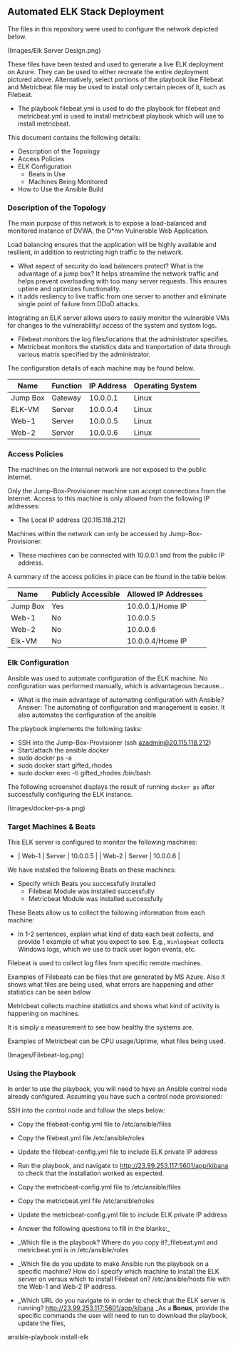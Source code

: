 ## Automated ELK Stack Deployment

The files in this repository were used to configure the network depicted below.

(Images/Elk Server Design.png)

These files have been tested and used to generate a live ELK deployment on Azure. They can be used to either recreate the entire deployment pictured above. Alternatively, select portions of the playbook like Filebeat and Metricbeat file may be used to install only certain pieces of it, such as Filebeat.

  - The playbook filebeat.yml is used to do the playbook for filebeat and metricbeat.yml is used to install metricbeat playbook which will use to install metricbeat. 

This document contains the following details:
- Description of the Topology
- Access Policies
- ELK Configuration
  - Beats in Use
  - Machines Being Monitored
- How to Use the Ansible Build


### Description of the Topology

The main purpose of this network is to expose a load-balanced and monitored instance of DVWA, the D*mn Vulnerable Web Application.

Load balancing ensures that the application will be highly available and resilient, in addition to restricting high traffic to the network.
- What aspect of security do load balancers protect? What is the advantage of a jump box?
It helps streamline the network traffic and helps prevent overloading with too many server requests. This ensures uptime and optimizes functionality.
- It adds resliency to live traffic from one server to another and eliminate single point of failure from DDoD attacks.

Integrating an ELK server allows users to easily monitor the vulnerable VMs for changes to the vulnerability/ access of the system and system logs.
- Filebeat monitors the log files/locations that the administrator specifies. 
- Metricbeat monitors the statistics data and tranportation of data through various matrix specified by the administrator.

The configuration details of each machine may be found below.


| Name     | Function | IP Address | Operating System |
|----------|----------|------------|------------------|
| Jump Box | Gateway  | 10.0.0.1   | Linux            |
| ELK-VM   | Server   | 10.0.0.4   | Linux            |
| Web-1    | Server   | 10.0.0.5   | Linux            |
| Web-2    | Server   | 10.0.0.6   | Linux            |

### Access Policies

The machines on the internal network are not exposed to the public Internet. 

Only the Jump-Box-Provisioner machine can accept connections from the Internet. Access to this machine is only allowed from the following IP addresses:
- The Local IP address (20.115.118.212)

Machines within the network can only be accessed by Jump-Box-Provisioner.
- These machines can be connected with 10.0.0.1 and from the public IP address.

A summary of the access policies in place can be found in the table below.

| Name     | Publicly Accessible | Allowed IP Addresses |
|----------|---------------------|----------------------|
| Jump Box | Yes                 | 10.0.0.1/Home IP     |
| Web-1    | No                  | 10.0.0.5             |
| Web-2    | No                  | 10.0.0.6             |
| Elk-VM   | No                  | 10.0.0.4/Home IP     |

### Elk Configuration

Ansible was used to automate configuration of the ELK machine. No configuration was performed manually, which is advantageous because...
- What is the main advantage of automating configuration with Ansible?
Answer: The automating of configuration and management is easier. It also automates the configuration of the ansible

The playbook implements the following tasks:
- SSH into the Jump-Box-Provisioner (ssh azadmin@20.115.118.212)
- Start/attach the ansible docker 
- sudo docker ps -a
- sudo docker start gifted_rhodes
- sudo docker exec -ti gifted_rhodes /bin/bash

The following screenshot displays the result of running `docker ps` after successfully configuring the ELK instance.

(Images/docker-ps-a.png)

### Target Machines & Beats
This ELK server is configured to monitor the following machines:
- | Web-1    | Server   | 10.0.0.5   | 
  | Web-2    | Server   | 10.0.0.6   |

We have installed the following Beats on these machines:
- Specify which Beats you successfully installed
  - Filebeat Module was installed successfully
  - Metricbeat Module was installed successfully

These Beats allow us to collect the following information from each machine:
- In 1-2 sentences, explain what kind of data each beat collects, and provide 1 example of what you expect to see. E.g., `Winlogbeat` collects Windows logs, which we use to track user logon events, etc.

Filebeat is used to collect log files from specific remote machines.

Examples of Filebeats can be files that are generated by MS Azure. Also it shows what files are being used, what errors are happening and other statistics can be seen below

Metricbeat collects machine statistics and shows what kind of activity is happening on machines.

It is simply a measurement to see how healthy the systems are.

Examples of Metricbeat can be CPU usage/Uptime, what files being used.

(Images/Filebeat-log.png)

### Using the Playbook
In order to use the playbook, you will need to have an Ansible control node already configured. Assuming you have such a control node provisioned: 

SSH into the control node and follow the steps below:
- Copy the filebeat-config.yml file to /etc/ansible/files
- Copy the filebeat.yml file /etc/ansible/roles
- Update the filebeat-config.yml file to include ELK private IP address
- Run the playbook, and navigate to http://23.99.253.117:5601/app/kibana to check that the installation worked as expected.

- Copy the metricbeat-config.yml file to /etc/ansible/files
- Copy the metricbeat.yml file /etc/ansible/roles
- Update the metricbeat-config.yml file to include ELK private IP address


- Answer the following questions to fill in the blanks:_
- _Which file is the playbook? Where do you copy it?_filebeat.yml and metricbeat.yml is in /etc/ansible/roles
- _Which file do you update to make Ansible run the playbook on a specific machine? How do I specify which machine to install the ELK server on versus which to install Filebeat on? /etc/ansible/hosts file with the Web-1 and Web-2 IP address.
- _Which URL do you navigate to in order to check that the ELK server is running?
http://23.99.253.117:5601/app/kibana
_As a **Bonus**, provide the specific commands the user will need to run to download the playbook, update the files, 

ansible-playbook install-elk